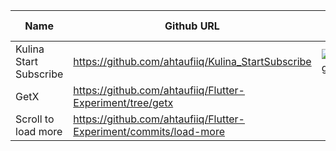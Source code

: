 Name | Github URL | Demo | Built With
--- | --- | --- | ---
Kulina Start Subscribe | https://github.com/ahtaufiiq/Kulina_StartSubscribe | ![demogif](https://github.com/ataufiq123/Kulina_StartSubscribe/blob/master/demo.gif) | 
GetX | https://github.com/ahtaufiiq/Flutter-Experiment/tree/getx ||
Scroll to load more | https://github.com/ahtaufiiq/Flutter-Experiment/commits/load-more ||
